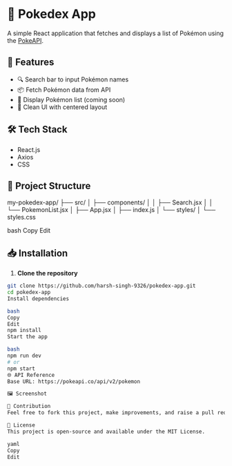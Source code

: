 # 🧩 Pokedex App

A simple React application that fetches and displays a list of Pokémon using the [PokeAPI](https://pokeapi.co/).

## 🚀 Features

- 🔍 Search bar to input Pokémon names
- 📦 Fetch Pokémon data from API
- 🧾 Display Pokémon list (coming soon)
- 🎨 Clean UI with centered layout

## 🛠️ Tech Stack

- React.js
- Axios
- CSS

## 📂 Project Structure

my-pokedex-app/
├── src/
│ ├── components/
│ │ ├── Search.jsx
│ │ └── PokemonList.jsx
│ ├── App.jsx
│ ├── index.js
│ └── styles/
│ └── styles.css

bash
Copy
Edit

## 📥 Installation

1. **Clone the repository**
```bash
git clone https://github.com/harsh-singh-9326/pokedex-app.git
cd pokedex-app
Install dependencies

bash
Copy
Edit
npm install
Start the app

bash
npm run dev
# or
npm start
🌐 API Reference
Base URL: https://pokeapi.co/api/v2/pokemon

🖼️ Screenshot

🤝 Contribution
Feel free to fork this project, make improvements, and raise a pull request!

📄 License
This project is open-source and available under the MIT License.

yaml
Copy
Edit
